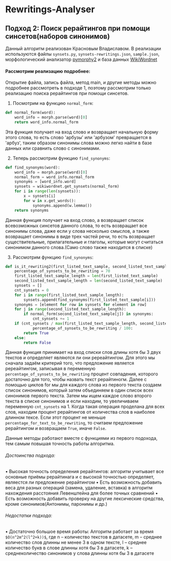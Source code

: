 # Rewritings-Analyser
## Подход 2: Поиск рерайтингов при помощи синсетов(наборов синонимов)      

Данный алгоритм реализован Красновым Владиславом. В реализации используются файлы `synsets.py`, `synsets-rewritings.json`, `sample.json`, морфологический анализатор [pymorphy2](https://pymorphy2.readthedocs.io/en/stable/) и база данных [WikiWordnet](https://wiki-ru-wordnet.readthedocs.io/en/latest/)

#### Рассмотрим реализацию подробнее:
Открытие файла, запись файла, метод main, и другие методы можно подробнее рассмотреть в подходе 1, поэтому рассмотрим только реализацию поиска рерайтингов при помощи синсетов.


1. Посмотрим на функцию `normal_form`:
```python
def normal_form(word):
    word_info = morph.parse(word)[0]
    return word_info.normal_form
```
Эта функция получает на вход слово и возвращает начальную форму этого слова, то есть слово 'арбузы' или 'арбузом' превращается в 'арбуз', таким образом синонимы слова можно легко найти в базе данных или сравнить слово с синонимами.

2. Теперь рассмотрим функцию `find_synonyms`:
```python
def find_synonyms(word):
    word_info = morph.parse(word)[0]
    normal_form = word_info.normal_form
    synonyms = [word_info.word]
    synsets = wikiwordnet.get_synsets(normal_form)
    for i in range(len(synsets)):
        x = synsets[i]
        for w in x.get_words():
            synonyms.append(w.lemma())
    return synonyms
```
Данная функция получает на вход слово, а возвращает список всевозможных синсетов данного слова, то есть возвращает все синонимы слова, даже если у слова несколько смыслов, а также возвращает синонимы в виде трех частей речи, то есть возвращает существительные, прилагательные и глаголы, которые могут считаться синонимом данного слова.(Само слово также находится в списке)

3. Рассмотрим функцию `find_synonyms`:
```python
def is_it_rewriting2(first_listed_text_sample, second_listed_text_sample):
    percentage_of_synsets_to_be_rewriting = 70
    first_listed_text_sample_length = len(first_listed_text_sample)
    second_listed_text_sample_length = len(second_listed_text_sample)
    synsets = []
    cnt_synsets = 0
    for i in range(first_listed_text_sample_length):
        synsets.append(find_synonyms(first_listed_text_sample[i]))
    synonyms = [element for row in synsets for element in row]
    for j in range(second_listed_text_sample_length):
        if normal_form(second_listed_text_sample[j]) in synonyms:
            cnt_synsets += 1
    if (cnt_synsets / max(first_listed_text_sample_length, second_listed_text_sample_length)) > \
            percentage_of_synsets_to_be_rewriting / 100:
        return True
    else:
        return False
```
Данная функция принимает на вход списки слов длины хотя бы 3 двух текстов и определяет являются ли они ререайтингом.
Для этого мы сначала задаём критерий того, что предложение является ререайтингом, записывая в переменную `percentage_of_synsets_to_be_rewriting` процент совпадения, которого достаточно для того, чтобы назвать текст рерайтиногм. Далее с помощью циклов for мы для каждого слова из первого текста создаем список синонимов, который затем объединяем в один список всех синонимов первого текста. Затем мы ищем каждое слово второго текста в списке синонимов и если находим, то увеличиваем переменную `cnt_synsets` на 1. Когда такая операция проделана для всех слов, находим процент рерайтингов от количества слов в наиболее длинном тексе. Если этот процент не меньше `percentage_for_text_to_be_rewriting`, то считаем предложение рерайтингом и возвращаем `True`, иначе `False`.

Данные методы работают вместе с функциями из первого подохода, тем самым повышая точность работы алгоритма.


###### Достоинства подхода:
• Высокая точность определения рерайтингов: алгоритм учитывает все основные приёмы рерайтинага и с высокой точностью определяет, являестся ли предложение рерайтингом
• Есть возможность добавить веса для разных операций (замена, удаление, вставка) в алгоритм нахождения расстояния Левенштейна для более точных сравнений
• Есть возможность добавить проверку на другие лексические средства, кроме синонимов(Антонимы, паронимы и др.)
###### Недостатки подхода:
• Достаточно большое время работы: Алгоритм работает за время `$O(n^2m^2(l^2+k))$`, где n – количество текстов в датасете, m – cреднее количество слов длинны не менее 3 в одном тексте, l – среднее количество букв в слове длинны хотя бы 3 в датасете, k – среднеколичество синонимов у слова длинны хотя бы 3 в датасете
